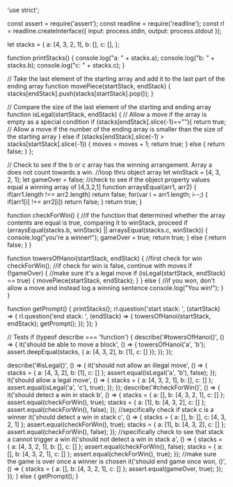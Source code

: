 'use strict';

const assert = require('assert');
const readline = require('readline');
const rl = readline.createInterface({
  input: process.stdin,
  output: process.stdout
});

let stacks = {
  a: [4, 3, 2, 1],
  b: [],
  c: [],
};

function printStacks() {
  console.log("a: " + stacks.a);
  console.log("b: " + stacks.b);
  console.log("c: " + stacks.c);
}

// Take the last element of the starting array and add it to the last part of the ending array
function movePiece(startStack, endStack) {
    stacks[endStack].push(stacks[startStack].pop());
}


// Compare the size of the last element of the starting and ending array
function isLegal(startStack, endStack) {
// Allow a move if the array is empty as a special condition
  if (stacks[endStack].slice(-1)==""){
    return true;
// Allow a move if the number of the ending array is smaller than the size of the starting array
  } else if (stacks[endStack].slice(-1) > stacks[startStack].slice(-1)) {
    moves = moves + 1;
    return true;
  } else {
    return false;
  }
};

// Check to see if the b or c array has the winning arrangement. Array a does not count towards a win.
//loop thru object array
let winStack = [4, 3, 2, 1];
let gameOver = false;
//check to see if the object property values equal a winning array of [4,3,2,1]
function arraysEqual(arr1, arr2) {
    if(arr1.length !== arr2.length)
        return false;
    for(var i = arr1.length; i--;) {
        if(arr1[i] !== arr2[i])
            return false;
    }
    return true;
}

function checkForWin() {
    //if the function that determined whether the array contents are equal is true, comparing it to winStack, proceed
  if (arraysEqual(stacks.b, winStack) || arraysEqual(stacks.c, winStack)) {
    console.log("you're a winner!");
    gameOver = true;
    return true;
  } else {
    return false;
  }
}


function towersOfHanoi(startStack, endStack) {
    //first check for win
    checkForWin();
    //if check for win is false, continue with moves
        if (!gameOver) {
            //make sure it's a legal move
        if (isLegal(startStack, endStack) == true) {
            movePiece(startStack, endStack);
        }
    } else {
        //if you won, don't allow a move and instead log a winning sentence
        console.log("You win!");
    }
}

function getPrompt() {
  printStacks();
  rl.question('start stack: ', (startStack) => {
    rl.question('end stack: ', (endStack) => {
      towersOfHanoi(startStack, endStack);
      getPrompt();
    });
  });
}

// Tests
if (typeof describe === 'function') {
  describe('#towersOfHanoi()', () => {
    it('should be able to move a block', () => {
      towersOfHanoi('a', 'b');
      assert.deepEqual(stacks, { a: [4, 3, 2], b: [1], c: [] });
    });
  });

  describe('#isLegal()', () => {
    it('should not allow an illegal move', () => {
      stacks = {
        a: [4, 3, 2],
        b: [1],
        c: []
      };
      assert.equal(isLegal('a', 'b'), false);
    });
    it('should allow a legal move', () => {
      stacks = {
        a: [4, 3, 2, 1],
        b: [],
        c: []
      };
      assert.equal(isLegal('a', 'c'), true);
    });
  });
  describe('#checkForWin()', () => {
    it('should detect a win in stack b', () => {
      stacks = { a: [], b: [4, 3, 2, 1], c: [] };
      assert.equal(checkForWin(), true);
      stacks = { a: [1], b: [4, 3, 2], c: [] };
      assert.equal(checkForWin(), false);
    });
    //sepcifically check if stack c is a winner
    it('should detect a win in stack c', () => {
        stacks = { a: [], b: [], c: [4, 3, 2, 1] };
        assert.equal(checkForWin(), true);
        stacks = { a: [1], b: [4, 3, 2], c: [] };
        assert.equal(checkForWin(), false);
      });
      //specifically check to see that stack a cannot trigger a win
      it('should not detect a win in stack a', () => {
        stacks = { a: [4, 3, 2, 1], b: [], c: [] };
        assert.equal(checkForWin(), false);
        stacks = { a: [], b: [4, 3, 2, 1], c: [] };
        assert.equal(checkForWin(), true);
      });
      //make sure the game is over once a winner is chosen
    it('should end game once won, ()', () => {
        stacks = { a: [], b: [4, 3, 2, 1], c: [] };
        assert.equal(gameOver, true);
      });
  });
} else {
  getPrompt();
}
